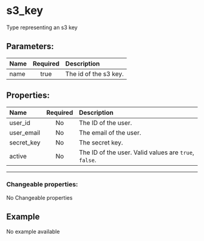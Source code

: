 # s3_key

Type representing an s3 key

## Parameters:

| Name | Required | Description |
| :--- | :-: | :--- |
| name | true | The id of the s3 key.   |

## Properties:

| Name | Required | Description |
| :--- | :-: | :--- |
| user_id | No | The ID of the user.   |
| user_email | No | The email of the user.   |
| secret_key | No | The secret key.   |
| active | No | The ID of the user.  Valid values are `true`, `false`.  |
***


### Changeable properties:

No Changeable properties


## Example

No example available
